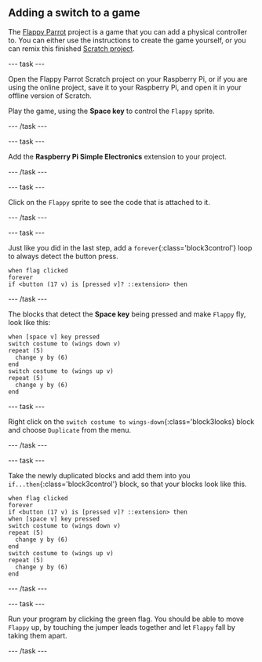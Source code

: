 ## Adding a switch to a game

The [Flappy Parrot](https://projects.raspberrypi.org/en/projects/flappy-parrot) project is a game that you can add a physical controller to. You can either use the instructions to create the game yourself, or you can remix this finished [Scratch project](https://scratch.mit.edu/projects/258349724/).

--- task ---

Open the Flappy Parrot Scratch project on your Raspberry Pi, or if you are using the online project, save it to your Raspberry Pi, and open it in your offline version of Scratch.

Play the game, using the **Space key** to control the `Flappy` sprite.

--- /task ---

--- task ---

Add the **Raspberry Pi Simple Electronics** extension to your project.

--- /task ---

--- task ---

Click on the `Flappy` sprite to see the code that is attached to it.

--- /task ---

--- task ---

Just like you did in the last step, add a `forever`{:class='block3control'} loop to always detect the button press.

```blocks3
when flag clicked
forever
if <button (17 v) is [pressed v]? ::extension> then
```

--- /task ---

The blocks that detect the **Space key** being pressed and make `Flappy` fly, look like this:

```blocks3
when [space v] key pressed
switch costume to (wings down v)
repeat (5) 
  change y by (6)
end
switch costume to (wings up v)
repeat (5) 
  change y by (6)
end
```

--- task ---

Right click on the `switch costume to wings-down`{:class='block3looks} block and choose `Duplicate` from the menu.

--- /task ---

--- task ---

Take the newly duplicated blocks and add them into you `if...then`{:class='block3control'} block, so that your blocks look like this.

```blocks3
when flag clicked
forever
if <button (17 v) is [pressed v]? ::extension> then
when [space v] key pressed
switch costume to (wings down v)
repeat (5) 
  change y by (6)
end
switch costume to (wings up v)
repeat (5) 
  change y by (6)
end
```

--- /task ---

--- task ---

Run your program by clicking the green flag. You should be able to move `Flappy` up, by touching the jumper leads together and let `Flappy` fall by taking them apart.

--- /task ---